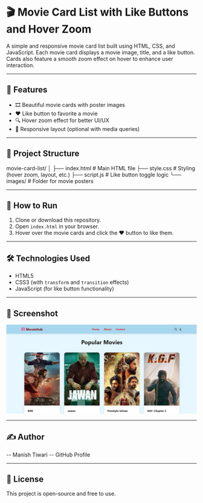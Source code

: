 # 🎬 Movie Card List with Like Buttons and Hover Zoom

A simple and responsive movie card list built using HTML, CSS, and JavaScript. Each movie card displays a movie image, title, and a like button. Cards also feature a smooth zoom effect on hover to enhance user interaction.

---

## 🧩 Features

- 🎞️ Beautiful movie cards with poster images
- ❤️ Like button to favorite a movie
- 🔍 Hover zoom effect for better UI/UX
- 📱 Responsive layout (optional with media queries)

---

## 📁 Project Structure

movie-card-list/
│
├── index.html # Main HTML file
├── style.css # Styling (hover zoom, layout, etc.)
├── script.js # Like button toggle logic
└── images/ # Folder for movie posters

---

## 🚀 How to Run

1. Clone or download this repository.
2. Open `index.html` in your browser.
3. Hover over the movie cards and click the ❤️ button to like them.

---

## 🛠️ Technologies Used

- HTML5
- CSS3 (with `transform` and `transition` effects)
- JavaScript (for like button functionality)

---

## 📸 Screenshot
![Movie Card List](Screenshot.png)


---

## ✍️ Author
-- Manish Tiwari
-- GitHub Profile

---

## 📄 License

This project is open-source and free to use.
